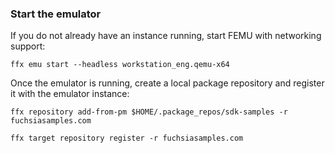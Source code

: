 ### Start the emulator

If you do not already have an instance running, start FEMU with networking
support:

```posix-terminal
ffx emu start --headless workstation_eng.qemu-x64
```

Once the emulator is running, create a local package repository and register it
with the emulator instance:

```posix-terminal
ffx repository add-from-pm $HOME/.package_repos/sdk-samples -r fuchsiasamples.com
```

```posix-terminal
ffx target repository register -r fuchsiasamples.com
```
